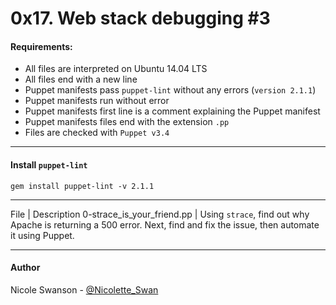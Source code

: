 # 0x17. Web stack debugging #3
#### Requirements:
- All files are interpreted on Ubuntu 14.04 LTS
- All files end with a new line
- Puppet manifests pass `puppet-lint` without any errors (`version 2.1.1`)
- Puppet manifests run without error
- Puppet manifests first line is a comment explaining the Puppet manifest
- Puppet manifests files end with the extension `.pp`
- Files are checked with `Puppet v3.4`

---

#### Install `puppet-lint`
`gem install puppet-lint -v 2.1.1`

---
File | Description
0-strace\_is\_your\_friend.pp | Using `strace`, find out why Apache is returning a 500 error. Next, find and fix the issue, then automate it using Puppet.

---

#### Author
Nicole Swanson - [@Nicolette_Swan](https://twitter.com/Nicolette_Swan)
